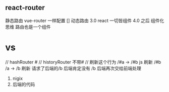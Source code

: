 ## react-router
静态路由 vue-router 一样配置 []
动态路由  3.0
react 一切皆组件
4.0 之后 组件化思维 路由也是一个组件

# vs
// hashRouter # 
// historyRouter 不带#
// 刷新这个行为
/#a -> /#b js 刷新 /#b
/a -> /b  刷新 请求了后端的/b 后端肯定没有 /b 后端再次交给前端处理
1. nigix
2. 后端的代码